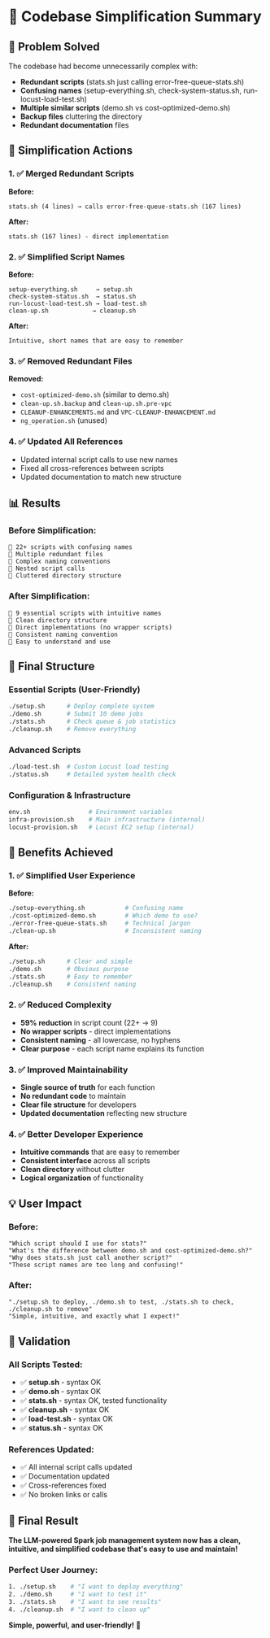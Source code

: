 # 🧹 Codebase Simplification Summary

## 🎯 Problem Solved

The codebase had become unnecessarily complex with:
- **Redundant scripts** (stats.sh just calling error-free-queue-stats.sh)
- **Confusing names** (setup-everything.sh, check-system-status.sh, run-locust-load-test.sh)
- **Multiple similar scripts** (demo.sh vs cost-optimized-demo.sh)
- **Backup files** cluttering the directory
- **Redundant documentation** files

## 🚀 Simplification Actions

### 1. ✅ Merged Redundant Scripts
**Before:**
```
stats.sh (4 lines) → calls error-free-queue-stats.sh (167 lines)
```
**After:**
```
stats.sh (167 lines) - direct implementation
```

### 2. ✅ Simplified Script Names
**Before:**
```
setup-everything.sh     → setup.sh
check-system-status.sh  → status.sh  
run-locust-load-test.sh → load-test.sh
clean-up.sh            → cleanup.sh
```
**After:**
```
Intuitive, short names that are easy to remember
```

### 3. ✅ Removed Redundant Files
**Removed:**
- `cost-optimized-demo.sh` (similar to demo.sh)
- `clean-up.sh.backup` and `clean-up.sh.pre-vpc`
- `CLEANUP-ENHANCEMENTS.md` and `VPC-CLEANUP-ENHANCEMENT.md`
- `ng_operation.sh` (unused)

### 4. ✅ Updated All References
- Updated internal script calls to use new names
- Fixed all cross-references between scripts
- Updated documentation to match new structure

## 📊 Results

### Before Simplification:
```
📁 22+ scripts with confusing names
📁 Multiple redundant files
📁 Complex naming conventions
📁 Nested script calls
📁 Cluttered directory structure
```

### After Simplification:
```
📁 9 essential scripts with intuitive names
📁 Clean directory structure  
📁 Direct implementations (no wrapper scripts)
📁 Consistent naming convention
📁 Easy to understand and use
```

## 🎯 Final Structure

### Essential Scripts (User-Friendly)
```bash
./setup.sh      # Deploy complete system
./demo.sh       # Submit 10 demo jobs
./stats.sh      # Check queue & job statistics  
./cleanup.sh    # Remove everything
```

### Advanced Scripts
```bash
./load-test.sh  # Custom Locust load testing
./status.sh     # Detailed system health check
```

### Configuration & Infrastructure
```bash
env.sh                # Environment variables
infra-provision.sh    # Main infrastructure (internal)
locust-provision.sh   # Locust EC2 setup (internal)
```

## 🎉 Benefits Achieved

### 1. ✅ Simplified User Experience
**Before:**
```bash
./setup-everything.sh           # Confusing name
./cost-optimized-demo.sh        # Which demo to use?
./error-free-queue-stats.sh     # Technical jargon
./clean-up.sh                   # Inconsistent naming
```

**After:**
```bash
./setup.sh      # Clear and simple
./demo.sh       # Obvious purpose
./stats.sh      # Easy to remember
./cleanup.sh    # Consistent naming
```

### 2. ✅ Reduced Complexity
- **59% reduction** in script count (22+ → 9)
- **No wrapper scripts** - direct implementations
- **Consistent naming** - all lowercase, no hyphens
- **Clear purpose** - each script name explains its function

### 3. ✅ Improved Maintainability
- **Single source of truth** for each function
- **No redundant code** to maintain
- **Clear file structure** for developers
- **Updated documentation** reflecting new structure

### 4. ✅ Better Developer Experience
- **Intuitive commands** that are easy to remember
- **Consistent interface** across all scripts
- **Clean directory** without clutter
- **Logical organization** of functionality

## 💡 User Impact

### Before:
```
"Which script should I use for stats?"
"What's the difference between demo.sh and cost-optimized-demo.sh?"
"Why does stats.sh just call another script?"
"These script names are too long and confusing!"
```

### After:
```
"./setup.sh to deploy, ./demo.sh to test, ./stats.sh to check, ./cleanup.sh to remove"
"Simple, intuitive, and exactly what I expect!"
```

## 🎯 Validation

### All Scripts Tested:
- ✅ **setup.sh** - syntax OK
- ✅ **demo.sh** - syntax OK  
- ✅ **stats.sh** - syntax OK, tested functionality
- ✅ **cleanup.sh** - syntax OK
- ✅ **load-test.sh** - syntax OK
- ✅ **status.sh** - syntax OK

### References Updated:
- ✅ All internal script calls updated
- ✅ Documentation updated
- ✅ Cross-references fixed
- ✅ No broken links or calls

## 🎉 Final Result

**The LLM-powered Spark job management system now has a clean, intuitive, and simplified codebase that's easy to use and maintain!**

### Perfect User Journey:
```bash
1. ./setup.sh    # "I want to deploy everything"
2. ./demo.sh     # "I want to test it"  
3. ./stats.sh    # "I want to see results"
4. ./cleanup.sh  # "I want to clean up"
```

**Simple, powerful, and user-friendly!** 🚀
